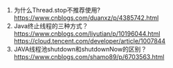 1. 为什么Thread.stop不推荐使用?  https://www.cnblogs.com/duanxz/p/4385742.html
2. Java终止线程的三种方式？ https://www.cnblogs.com/liyutian/p/10196044.html https://cloud.tencent.com/developer/article/1007844
3. JAVA线程池shutdown和shutdownNow的区别？https://www.cnblogs.com/shamo89/p/6703563.html
